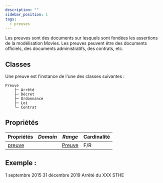```yaml
---
description: ""
sidebar_position: 1
tags:
  - preuves
---
```


Les preuves sont des documents sur lesquels sont fondées les assertions de la modélisation Movies. Les preuves peuvent être des documents officiels, des documents administratifs, des contrats, etc.

## Classes

Une preuve est l'instance de l'une des classes suivantes :

```
Preuve
    ├─ Arrêté
    ├─ Décret
    ├─ Ordonnance
    ├─ Loi
    ╰─ Contrat
```

## Propriétés

| **Propriétés**                              | ***Domain*** | ***Range***                                    | Cardinalité |
| ------------------------------------------- | ------------ | ---------------------------------------------- | ----------- |
| [preuve](../../Ontologie/Propriétés/preuve.md) |              | [Preuve](../../Ontologie/Classes/Preuve/Preuve.md) | F/R         |


## Exemple : 

<Claim property="habilitation doctorale">
    <Statement value="Habilitation doctorale">
        <Qualifier property="début">1 septembre 2015</Qualifier>
        <Qualifier property="fin">31 décembre 2019</Qualifier>
        <Qualifier property="preuve" emphase="true">Arrêté du XXX</Qualifier>
        <References>
            <Reference>
                <ReferenceElement property="source">STHE</ReferenceElement>
            </Reference>
        </References>
    </Statement>
</Claim>

